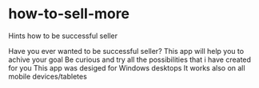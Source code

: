 # how-to-sell-more
Hints how to be successful seller

Have you ever wanted to be successful seller? 
This app will help you to achive your goal
Be curious and try all the possibilities that i have created for you
This app was desiged for Windows desktops
It works also on all mobile devices/tabletes
